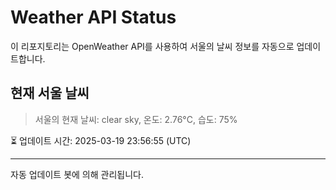 
# Weather API Status

이 리포지토리는 OpenWeather API를 사용하여 서울의 날씨 정보를 자동으로 업데이트합니다.

## 현재 서울 날씨
> 서울의 현재 날씨: clear sky, 온도: 2.76°C, 습도: 75%

⏳ 업데이트 시간: 2025-03-19 23:56:55 (UTC)

---
자동 업데이트 봇에 의해 관리됩니다.
